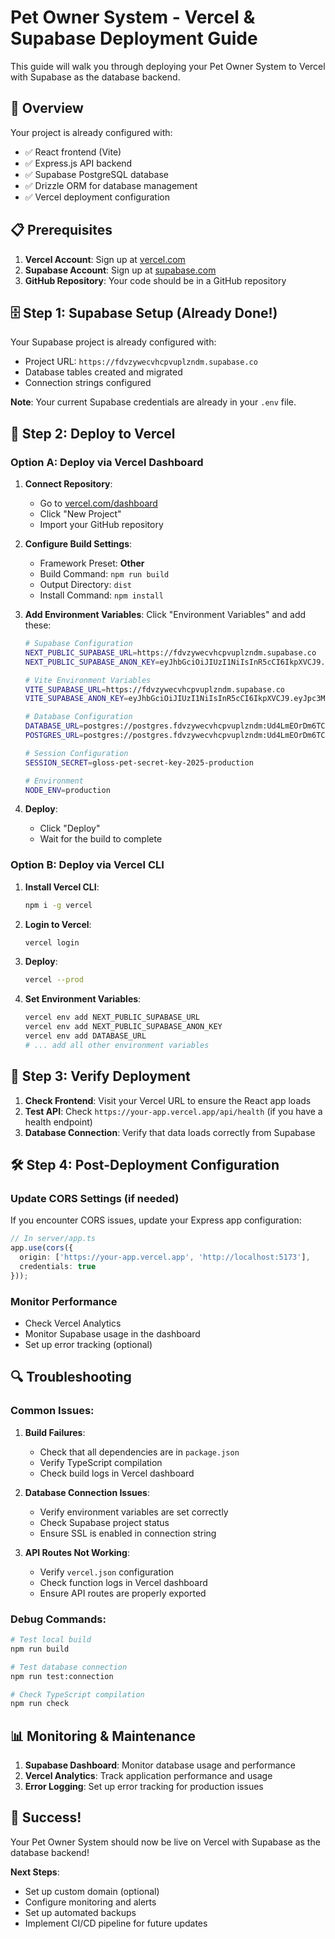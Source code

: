 # Pet Owner System - Vercel & Supabase Deployment Guide

This guide will walk you through deploying your Pet Owner System to Vercel with Supabase as the database backend.

## 🎯 Overview

Your project is already configured with:
- ✅ React frontend (Vite)
- ✅ Express.js API backend
- ✅ Supabase PostgreSQL database
- ✅ Drizzle ORM for database management
- ✅ Vercel deployment configuration

## 📋 Prerequisites

1. **Vercel Account**: Sign up at [vercel.com](https://vercel.com)
2. **Supabase Account**: Sign up at [supabase.com](https://supabase.com)
3. **GitHub Repository**: Your code should be in a GitHub repository

## 🗄️ Step 1: Supabase Setup (Already Done!)

Your Supabase project is already configured with:
- Project URL: `https://fdvzywecvhcpvuplzndm.supabase.co`
- Database tables created and migrated
- Connection strings configured

**Note**: Your current Supabase credentials are already in your `.env` file.

## 🚀 Step 2: Deploy to Vercel

### Option A: Deploy via Vercel Dashboard

1. **Connect Repository**:
   - Go to [vercel.com/dashboard](https://vercel.com/dashboard)
   - Click "New Project"
   - Import your GitHub repository

2. **Configure Build Settings**:
   - Framework Preset: **Other**
   - Build Command: `npm run build`
   - Output Directory: `dist`
   - Install Command: `npm install`

3. **Add Environment Variables**:
   Click "Environment Variables" and add these:

   ```bash
   # Supabase Configuration
   NEXT_PUBLIC_SUPABASE_URL=https://fdvzywecvhcpvuplzndm.supabase.co
   NEXT_PUBLIC_SUPABASE_ANON_KEY=eyJhbGciOiJIUzI1NiIsInR5cCI6IkpXVCJ9.eyJpc3MiOiJzdXBhYmFzZSIsInJlZiI6ImZkdnp5d2VjdmhjcHZ1cGx6bmRtIiwicm9sZSI6ImFub24iLCJpYXQiOjE3NTUwODc3NzcsImV4cCI6MjA3MDY2Mzc3N30.Voyic9j6Ffmd-81W_83pKzlUwJMOZ6MjJhh25wfDNCQ
   
   # Vite Environment Variables
   VITE_SUPABASE_URL=https://fdvzywecvhcpvuplzndm.supabase.co
   VITE_SUPABASE_ANON_KEY=eyJhbGciOiJIUzI1NiIsInR5cCI6IkpXVCJ9.eyJpc3MiOiJzdXBhYmFzZSIsInJlZiI6ImZkdnp5d2VjdmhjcHZ1cGx6bmRtIiwicm9sZSI6ImFub24iLCJpYXQiOjE3NTUwODc3NzcsImV4cCI6MjA3MDY2Mzc3N30.Voyic9j6Ffmd-81W_83pKzlUwJMOZ6MjJhh25wfDNCQ
   
   # Database Configuration
   DATABASE_URL=postgres://postgres.fdvzywecvhcpvuplzndm:Ud4LmEOrDm6TCZqq@aws-1-sa-east-1.pooler.supabase.com:6543/postgres?sslmode=require
   POSTGRES_URL=postgres://postgres.fdvzywecvhcpvuplzndm:Ud4LmEOrDm6TCZqq@aws-1-sa-east-1.pooler.supabase.com:6543/postgres?sslmode=require
   
   # Session Configuration
   SESSION_SECRET=gloss-pet-secret-key-2025-production
   
   # Environment
   NODE_ENV=production
   ```

4. **Deploy**:
   - Click "Deploy"
   - Wait for the build to complete

### Option B: Deploy via Vercel CLI

1. **Install Vercel CLI**:
   ```bash
   npm i -g vercel
   ```

2. **Login to Vercel**:
   ```bash
   vercel login
   ```

3. **Deploy**:
   ```bash
   vercel --prod
   ```

4. **Set Environment Variables**:
   ```bash
   vercel env add NEXT_PUBLIC_SUPABASE_URL
   vercel env add NEXT_PUBLIC_SUPABASE_ANON_KEY
   vercel env add DATABASE_URL
   # ... add all other environment variables
   ```

## 🔧 Step 3: Verify Deployment

1. **Check Frontend**: Visit your Vercel URL to ensure the React app loads
2. **Test API**: Check `https://your-app.vercel.app/api/health` (if you have a health endpoint)
3. **Database Connection**: Verify that data loads correctly from Supabase

## 🛠️ Step 4: Post-Deployment Configuration

### Update CORS Settings (if needed)
If you encounter CORS issues, update your Express app configuration:

```typescript
// In server/app.ts
app.use(cors({
  origin: ['https://your-app.vercel.app', 'http://localhost:5173'],
  credentials: true
}));
```

### Monitor Performance
- Check Vercel Analytics
- Monitor Supabase usage in the dashboard
- Set up error tracking (optional)

## 🔍 Troubleshooting

### Common Issues:

1. **Build Failures**:
   - Check that all dependencies are in `package.json`
   - Verify TypeScript compilation
   - Check build logs in Vercel dashboard

2. **Database Connection Issues**:
   - Verify environment variables are set correctly
   - Check Supabase project status
   - Ensure SSL is enabled in connection string

3. **API Routes Not Working**:
   - Verify `vercel.json` configuration
   - Check function logs in Vercel dashboard
   - Ensure API routes are properly exported

### Debug Commands:

```bash
# Test local build
npm run build

# Test database connection
npm run test:connection

# Check TypeScript compilation
npm run check
```

## 📊 Monitoring & Maintenance

1. **Supabase Dashboard**: Monitor database usage and performance
2. **Vercel Analytics**: Track application performance and usage
3. **Error Logging**: Set up error tracking for production issues

## 🎉 Success!

Your Pet Owner System should now be live on Vercel with Supabase as the database backend!

**Next Steps**:
- Set up custom domain (optional)
- Configure monitoring and alerts
- Set up automated backups
- Implement CI/CD pipeline for future updates
